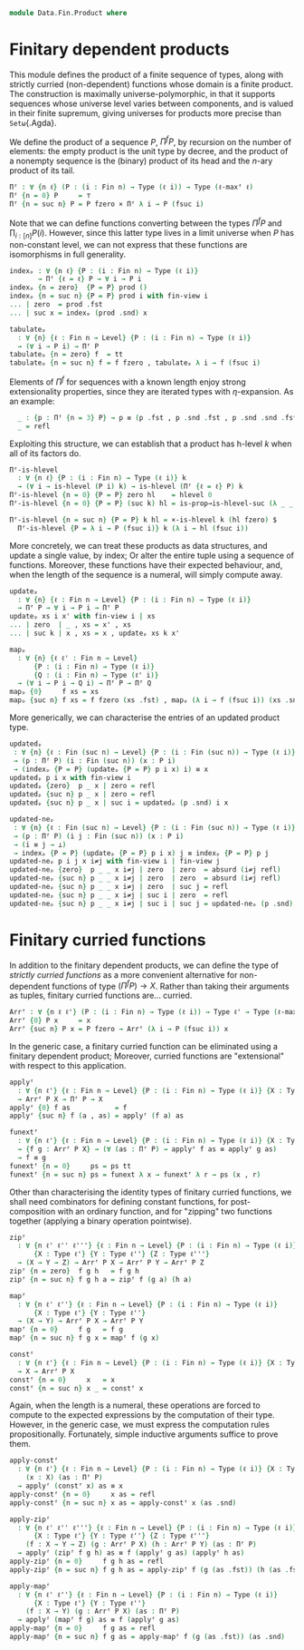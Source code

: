 <!--
```agda
open import 1Lab.Prelude

open import Data.Fin.Base
```
-->

```agda
module Data.Fin.Product where
```

# Finitary dependent products

This module defines the product of a finite sequence of types, along
with strictly curried (non-dependent) functions whose domain is a finite
product. The construction is maximally universe-polymorphic, in that it
supports sequences whose universe level varies between components, and
is valued in their finite supremum, giving universes for products more
precise than `Setω`{.Agda}.

<!--
```agda
ℓ-maxᶠ : ∀ {n} (ℓ : Fin n → Level) → Level
ℓ-maxᶠ {n = zero} ℓ = lzero
ℓ-maxᶠ {n = suc n} ℓ = ℓ fzero ⊔ ℓ-maxᶠ (λ i → ℓ (fsuc i))
```
-->

We define the product of a sequence $P$, $\Pi^f P$, by recursion on the
number of elements: the empty product is the unit type by decree, and
the product of a nonempty sequence is the (binary) product of its head
and the $n$-ary product of its tail.

```agda
Πᶠ : ∀ {n ℓ} (P : (i : Fin n) → Type (ℓ i)) → Type (ℓ-maxᶠ ℓ)
Πᶠ {n = 0} P     = ⊤
Πᶠ {n = suc n} P = P fzero × Πᶠ λ i → P (fsuc i)
```

Note that we can define functions converting between the types $\Pi^f P$
and $\prod_{i : [n]} P(i)$. However, since this latter type lives in a
limit universe when $P$ has non-constant level, we can not express that
these functions are isomorphisms in full generality.

```agda
indexₚ : ∀ {n ℓ} {P : (i : Fin n) → Type (ℓ i)}
       → Πᶠ {ℓ = ℓ} P → ∀ i → P i
indexₚ {n = zero}  {P = P} prod ()
indexₚ {n = suc n} {P = P} prod i with fin-view i
... | zero  = prod .fst
... | suc x = indexₚ (prod .snd) x

tabulateₚ
  : ∀ {n} {ℓ : Fin n → Level} {P : (i : Fin n) → Type (ℓ i)}
  → (∀ i → P i) → Πᶠ P
tabulateₚ {n = zero} f  = tt
tabulateₚ {n = suc n} f = f fzero , tabulateₚ λ i → f (fsuc i)
```

<!--
```agda
extₚ
  : ∀ {n} {ℓ : Fin n → Level} {P : (i : Fin n) → Type (ℓ i)} {xs ys : Πᶠ P}
  → (∀ i → indexₚ xs i ≡ indexₚ ys i)
  → xs ≡ ys
extₚ {zero} p = refl
extₚ {suc n} p = ap₂ _,_ (p fzero) (extₚ {n} (λ i → p (fsuc i)))
```
-->

Elements of $\Pi^f$ for sequences with a known length enjoy strong
extensionality properties, since they are iterated types with
$\eta$-expansion. As an example:

<!--
```agda
module _ {ℓ : Fin 3 → Level} {P : (i : Fin 3) → Type (ℓ i)} where
```
-->

```agda
  _ : {p : Πᶠ {n = 3} P} → p ≡ (p .fst , p .snd .fst , p .snd .snd .fst , tt)
  _ = refl
```

Exploiting this structure, we can establish that a product has h-level
$k$ when all of its factors do.

```agda
Πᶠ-is-hlevel
  : ∀ {n ℓ} {P : (i : Fin n) → Type (ℓ i)} k
  → (∀ i → is-hlevel (P i) k) → is-hlevel (Πᶠ {ℓ = ℓ} P) k
Πᶠ-is-hlevel {n = 0} {P = P} zero hl    = hlevel 0
Πᶠ-is-hlevel {n = 0} {P = P} (suc k) hl = is-prop→is-hlevel-suc (λ _ _ _ → tt)

Πᶠ-is-hlevel {n = suc n} {P = P} k hl = ×-is-hlevel k (hl fzero) $
  Πᶠ-is-hlevel {P = λ i → P (fsuc i)} k (λ i → hl (fsuc i))
```

More concretely, we can treat these products as data structures, and
update a single value, by index; Or alter the entire tuple using a
sequence of functions. Moreover, these functions have their expected
behaviour, and, when the length of the sequence is a numeral, will
simply compute away.

```agda
updateₚ
  : ∀ {n} {ℓ : Fin n → Level} {P : (i : Fin n) → Type (ℓ i)}
  → Πᶠ P → ∀ i → P i → Πᶠ P
updateₚ xs i x' with fin-view i | xs
... | zero  | _ , xs = x' , xs
... | suc k | x , xs = x , updateₚ xs k x'

mapₚ
  : ∀ {n} {ℓ ℓ' : Fin n → Level}
      {P : (i : Fin n) → Type (ℓ i)}
      {Q : (i : Fin n) → Type (ℓ' i)}
  → (∀ i → P i → Q i) → Πᶠ P → Πᶠ Q
mapₚ {0}     f xs = xs
mapₚ {suc n} f xs = f fzero (xs .fst) , mapₚ (λ i → f (fsuc i)) (xs .snd)
```

<!--
```agda
indexₚ-mapₚ
  : ∀ {n} {ℓ ℓ' : Fin n → Level}
      {P : (i : Fin n) → Type (ℓ i)}
      {Q : (i : Fin n) → Type (ℓ' i)}
  → ∀ (f : ∀ i → P i → Q i) (xs : Πᶠ P) i
  → indexₚ (mapₚ f xs) i ≡ f i (indexₚ xs i)
indexₚ-mapₚ {suc n} f xs i with fin-view i
... | zero = refl
... | suc i = indexₚ-mapₚ (λ i → f (fsuc i)) (xs .snd) i

indexₚ-tabulateₚ
  : ∀ {n} {ℓ : Fin n → Level} {P : (i : Fin n) → Type (ℓ i)} (f : ∀ i → P i) i
  → indexₚ (tabulateₚ f) i ≡ f i
indexₚ-tabulateₚ f i with fin-view i
... | zero  = refl
... | suc i = indexₚ-tabulateₚ (λ i → f (fsuc i)) i
```
-->

More generically, we can characterise the entries of an updated product
type.

```agda
updatedₚ
 : ∀ {n} {ℓ : Fin (suc n) → Level} {P : (i : Fin (suc n)) → Type (ℓ i)}
 → (p : Πᶠ P) (i : Fin (suc n)) (x : P i)
 → (indexₚ {P = P} (updateₚ {P = P} p i x) i) ≡ x
updatedₚ p i x with fin-view i
updatedₚ {zero}  p _ x | zero = refl
updatedₚ {suc n} p _ x | zero = refl
updatedₚ {suc n} p _ x | suc i = updatedₚ (p .snd) i x

updated-neₚ
 : ∀ {n} {ℓ : Fin (suc n) → Level} {P : (i : Fin (suc n)) → Type (ℓ i)}
 → (p : Πᶠ P) (i j : Fin (suc n)) (x : P i)
 → (i ≡ j → ⊥)
 → indexₚ {P = P} (updateₚ {P = P} p i x) j ≡ indexₚ {P = P} p j
updated-neₚ p i j x i≠j with fin-view i | fin-view j
updated-neₚ {zero}  p _ _ x i≠j | zero  | zero  = absurd (i≠j refl)
updated-neₚ {suc n} p _ _ x i≠j | zero  | zero  = absurd (i≠j refl)
updated-neₚ {suc n} p _ _ x i≠j | zero  | suc j = refl
updated-neₚ {suc n} p _ _ x i≠j | suc i | zero  = refl
updated-neₚ {suc n} p _ _ x i≠j | suc i | suc j = updated-neₚ (p .snd) i j x λ p → i≠j (ap fsuc p)
```

# Finitary curried functions

In addition to the finitary dependent products, we can define the type
of _strictly curried functions_ as a more convenient alternative for
non-dependent functions of type $(\Pi^f P) \to X$. Rather than taking
their arguments as tuples, finitary curried functions are... curried.

```agda
Arrᶠ : ∀ {n ℓ ℓ'} (P : (i : Fin n) → Type (ℓ i)) → Type ℓ' → Type (ℓ-maxᶠ ℓ ⊔ ℓ')
Arrᶠ {0} P x     = x
Arrᶠ {suc n} P x = P fzero → Arrᶠ (λ i → P (fsuc i)) x
```

<!--
```agda
∀ᶠ : ∀ n {ℓ ℓ'} (P : (i : Fin n) → Type (ℓ i)) (Q : Πᶠ P → Type ℓ') → Type (ℓ-maxᶠ ℓ ⊔ ℓ')
∀ᶠ zero P Q = Q tt
∀ᶠ (suc n) P Q = (a : P fzero) → ∀ᶠ n (λ i → P (fsuc i)) (λ b → Q (a , b))

apply-∀ᶠ
  : ∀ {n} {ℓ : Fin n → Level} {ℓ'} {P : (i : Fin n) → Type (ℓ i)} {Q : Πᶠ P → Type ℓ'}
  → ∀ᶠ n P Q → (a : Πᶠ P) → Q a
apply-∀ᶠ {zero} f a = f
apply-∀ᶠ {suc n} f (a , as) = apply-∀ᶠ (f a) as

curry-∀ᶠ
  : ∀ {n} {ℓ : Fin n → Level} {ℓ'} {P : (i : Fin n) → Type (ℓ i)} {Q : Πᶠ P → Type ℓ'}
  → ((a : Πᶠ P) → Q a)
  → ∀ᶠ n P Q
curry-∀ᶠ {zero} f = f tt
curry-∀ᶠ {suc n} f a = curry-∀ᶠ {n} λ b → f (a , b)

∀ᶠⁱ : ∀ n {ℓ ℓ'} (P : (i : Fin n) → Type (ℓ i)) (Q : Πᶠ P → Type ℓ') → Type (ℓ-maxᶠ ℓ ⊔ ℓ')
∀ᶠⁱ zero P Q = Q tt
∀ᶠⁱ (suc n) P Q = {a : P fzero} → ∀ᶠⁱ n (λ i → P (fsuc i)) (λ b → Q (a , b))

apply-∀ᶠⁱ
  : ∀ {n} {ℓ : Fin n → Level} {ℓ'} {P : (i : Fin n) → Type (ℓ i)} {Q : Πᶠ P → Type ℓ'}
  → ∀ᶠⁱ n P Q → (a : Πᶠ P) → Q a
apply-∀ᶠⁱ {zero} f a = f
apply-∀ᶠⁱ {suc n} f (a , as) = apply-∀ᶠⁱ (f {a}) as

curry-∀ᶠⁱ
  : ∀ {n} {ℓ : Fin n → Level} {ℓ'} {P : (i : Fin n) → Type (ℓ i)} {Q : Πᶠ P → Type ℓ'}
  → ((a : Πᶠ P) → Q a)
  → ∀ᶠⁱ n P Q
curry-∀ᶠⁱ {zero} f = f tt
curry-∀ᶠⁱ {suc n} f {a} = curry-∀ᶠⁱ {n} λ b → f (a , b)
```
-->

In the generic case, a finitary curried function can be eliminated using
a finitary dependent product; Moreover, curried functions are
"extensional" with respect to this application.

```agda
applyᶠ
  : ∀ {n ℓ'} {ℓ : Fin n → Level} {P : (i : Fin n) → Type (ℓ i)} {X : Type ℓ'}
  → Arrᶠ P X → Πᶠ P → X
applyᶠ {0} f as           = f
applyᶠ {suc n} f (a , as) = applyᶠ (f a) as

funextᶠ
  : ∀ {n ℓ'} {ℓ : Fin n → Level} {P : (i : Fin n) → Type (ℓ i)} {X : Type ℓ'}
  → {f g : Arrᶠ P X} → (∀ (as : Πᶠ P) → applyᶠ f as ≡ applyᶠ g as)
  → f ≡ g
funextᶠ {n = 0}     ps = ps tt
funextᶠ {n = suc n} ps = funext λ x → funextᶠ λ r → ps (x , r)
```

<!--
```agda
Arrᶠ-is-hlevel
  : ∀ {n ℓ'} {ℓ : Fin n → Level} {P : (i : Fin n) → Type (ℓ i)} {X : Type ℓ'}
  → ∀ k → is-hlevel X k → is-hlevel (Arrᶠ P X) k
Arrᶠ-is-hlevel {n = zero}          k hl = hl
Arrᶠ-is-hlevel {n = suc n} {P = P} k hl = fun-is-hlevel k $
  Arrᶠ-is-hlevel {P = λ i → P (fsuc i)} k hl
```
-->

Other than characterising the identity types of finitary curried
functions, we shall need combinators for defining constant functions,
for post-composition with an ordinary function, and for "zipping" two
functions together (applying a binary operation pointwise).

```agda
zipᶠ
  : ∀ {n ℓ' ℓ'' ℓ'''} {ℓ : Fin n → Level} {P : (i : Fin n) → Type (ℓ i)}
      {X : Type ℓ'} {Y : Type ℓ''} {Z : Type ℓ'''}
  → (X → Y → Z) → Arrᶠ P X → Arrᶠ P Y → Arrᶠ P Z
zipᶠ {n = zero}  f g h   = f g h
zipᶠ {n = suc n} f g h a = zipᶠ f (g a) (h a)

mapᶠ
  : ∀ {n ℓ' ℓ''} {ℓ : Fin n → Level} {P : (i : Fin n) → Type (ℓ i)}
      {X : Type ℓ'} {Y : Type ℓ''}
  → (X → Y) → Arrᶠ P X → Arrᶠ P Y
mapᶠ {n = 0}     f g   = f g
mapᶠ {n = suc n} f g x = mapᶠ f (g x)

constᶠ
  : ∀ {n ℓ'} {ℓ : Fin n → Level} {P : (i : Fin n) → Type (ℓ i)} {X : Type ℓ'}
  → X → Arrᶠ P X
constᶠ {n = 0}     x   = x
constᶠ {n = suc n} x _ = constᶠ x
```

Again, when the length is a numeral, these operations are forced to
compute to the expected expressions by the computation of their type.
However, in the generic case, we must express the computation rules
propositionally. Fortunately, simple inductive arguments suffice to
prove them.

```agda
apply-constᶠ
  : ∀ {n ℓ'} {ℓ : Fin n → Level} {P : (i : Fin n) → Type (ℓ i)} {X : Type ℓ'}
    (x : X) (as : Πᶠ P)
  → applyᶠ (constᶠ x) as ≡ x
apply-constᶠ {n = 0}     x as = refl
apply-constᶠ {n = suc n} x as = apply-constᶠ x (as .snd)

apply-zipᶠ
  : ∀ {n ℓ' ℓ'' ℓ'''} {ℓ : Fin n → Level} {P : (i : Fin n) → Type (ℓ i)}
      {X : Type ℓ'} {Y : Type ℓ''} {Z : Type ℓ'''}
    (f : X → Y → Z) (g : Arrᶠ P X) (h : Arrᶠ P Y) (as : Πᶠ P)
  → applyᶠ (zipᶠ f g h) as ≡ f (applyᶠ g as) (applyᶠ h as)
apply-zipᶠ {n = 0}     f g h as = refl
apply-zipᶠ {n = suc n} f g h as = apply-zipᶠ f (g (as .fst)) (h (as .fst)) (as .snd)

apply-mapᶠ
  : ∀ {n ℓ' ℓ''} {ℓ : Fin n → Level} {P : (i : Fin n) → Type (ℓ i)}
      {X : Type ℓ'} {Y : Type ℓ''}
    (f : X → Y) (g : Arrᶠ P X) (as : Πᶠ P)
  → applyᶠ (mapᶠ f g) as ≡ f (applyᶠ g as)
apply-mapᶠ {n = 0}     f g as = refl
apply-mapᶠ {n = suc n} f g as = apply-mapᶠ f (g (as .fst)) (as .snd)
```
